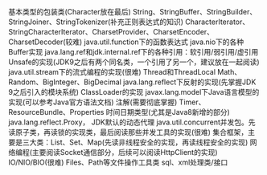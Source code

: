 基本类型的包装类(Character放在最后)
String、StringBuffer、StringBuilder、StringJoiner、StringTokenizer(补充正则表达式的知识)
CharacterIterator、StringCharacterIterator、CharsetProvider、CharsetEncoder、CharsetDecoder(较难)
java.util.function下的函数表达式
java.nio下的各种Buffer实现
java.lang.ref和jdk.internal.ref下的各种引用：软引用/弱引用/虚引用
Unsafe的实现(JDK9之后有两个同名类，一个引用了另一个，建议放在一起阅读)
java.util.stream下的流式编程的实现(很难)
Thread和ThreadLocal
Math、Random、BigInteger、BigDecimal
java.lang.reflect下反射的实现(先掌握JDK 9之后引入的模块系统)
ClassLoader的实现
javax.lang.model下Java语言模型的实现(可以参考Java官方语法文档)
注解(需要彻底掌握)
Timer、ResourceBundle、Properties
时间日期类型(尤其是Java8新增的部分)
java.lang.reflect.Proxy， JDK默认的动态代理
java.util.concurrent并发包。先读原子类，再读锁的实现类，最后阅读那些并发工具的实现(很难)
集合框架，主要是三大类：List、Set、Map(先读非线程安全的实现，再读线程安全的实现)
网络编程(主要阅读Socket通信部分，后续可以阅读HttpClient的实现)
IO/NIO/BIO(很难)
Files、Path等文件操作工具类
sql、xml处理类/接口
